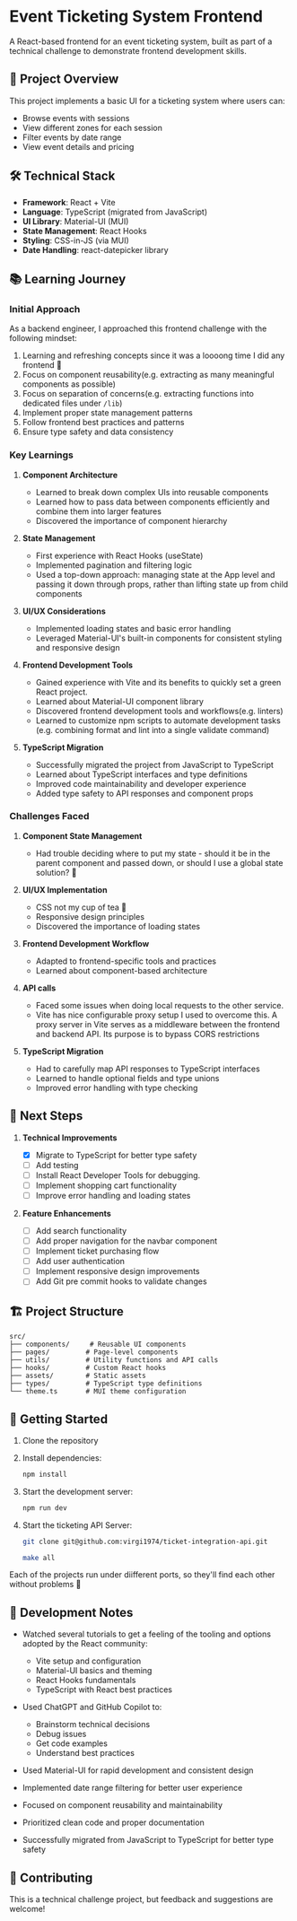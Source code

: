# Event Ticketing System Frontend

A React-based frontend for an event ticketing system, built as part of a technical challenge to demonstrate frontend development skills.

## 🎯 Project Overview

This project implements a basic UI for a ticketing system where users can:

- Browse events with sessions
- View different zones for each session
- Filter events by date range
- View event details and pricing

## 🛠 Technical Stack

- **Framework**: React + Vite
- **Language**: TypeScript (migrated from JavaScript)
- **UI Library**: Material-UI (MUI)
- **State Management**: React Hooks
- **Styling**: CSS-in-JS (via MUI)
- **Date Handling**: react-datepicker library

## 📚 Learning Journey

### Initial Approach

As a backend engineer, I approached this frontend challenge with the following mindset:

1. Learning and refreshing concepts since it was a loooong time I did any frontend 🥹
2. Focus on component reusability(e.g. extracting as many meaningful components as possible)
3. Focus on separation of concerns(e.g. extracting functions into dedicated files under `/lib`)
4. Implement proper state management patterns
5. Follow frontend best practices and patterns
6. Ensure type safety and data consistency

### Key Learnings

1. **Component Architecture**

   - Learned to break down complex UIs into reusable components
   - Learned how to pass data between components efficiently and combine them into larger features
   - Discovered the importance of component hierarchy

2. **State Management**

   - First experience with React Hooks (useState)
   - Implemented pagination and filtering logic
   - Used a top-down approach: managing state at the App level and passing it down through props, rather than lifting state up from child components

3. **UI/UX Considerations**

   - Implemented loading states and basic error handling
   - Leveraged Material-UI's built-in components for consistent styling and responsive design

4. **Frontend Development Tools**

   - Gained experience with Vite and its benefits to quickly set a green React project.
   - Learned about Material-UI component library
   - Discovered frontend development tools and workflows(e.g. linters)
   - Learned to customize npm scripts to automate development tasks (e.g. combining format and lint into a single validate command)

5. **TypeScript Migration**
   - Successfully migrated the project from JavaScript to TypeScript
   - Learned about TypeScript interfaces and type definitions
   - Improved code maintainability and developer experience
   - Added type safety to API responses and component props

### Challenges Faced

1. **Component State Management**

   - Had trouble deciding where to put my state - should it be in the parent component and passed down, or should I use a global state solution? 🤔

2. **UI/UX Implementation**

   - CSS not my cup of tea 🥵
   - Responsive design principles
   - Discovered the importance of loading states

3. **Frontend Development Workflow**

   - Adapted to frontend-specific tools and practices
   - Learned about component-based architecture

4. **API calls**

   - Faced some issues when doing local requests to the other service.
   - Vite has nice configurable proxy setup I used to overcome this.
     A proxy server in Vite serves as a middleware between the frontend and backend API. Its purpose is to bypass CORS restrictions

5. **TypeScript Migration**
   - Had to carefully map API responses to TypeScript interfaces
   - Learned to handle optional fields and type unions
   - Improved error handling with type checking

## 🚀 Next Steps

1. **Technical Improvements**

   - [x] Migrate to TypeScript for better type safety
   - [ ] Add testing
   - [ ] Install React Developer Tools for debugging.
   - [ ] Implement shopping cart functionality
   - [ ] Improve error handling and loading states

2. **Feature Enhancements**
   - [ ] Add search functionality
   - [ ] Add proper navigation for the navbar component
   - [ ] Implement ticket purchasing flow
   - [ ] Add user authentication
   - [ ] Implement responsive design improvements
   - [ ] Add Git pre commit hooks to validate changes

## 🏗 Project Structure

```
src/
├── components/     # Reusable UI components
├── pages/         # Page-level components
├── utils/         # Utility functions and API calls
├── hooks/         # Custom React hooks
├── assets/        # Static assets
├── types/         # TypeScript type definitions
└── theme.ts       # MUI theme configuration
```

## 🚀 Getting Started

1. Clone the repository
2. Install dependencies:
   ```bash
   npm install
   ```
3. Start the development server:
   ```bash
   npm run dev
   ```
4. Start the ticketing API Server:

   ```bash
   git clone git@github.com:virgi1974/ticket-integration-api.git

   make all
   ```

Each of the projects run under diifferent ports, so they'll find each other without problems 🤞

## 📝 Development Notes

- Watched several tutorials to get a feeling of the tooling and options adopted by the React community:
  - Vite setup and configuration
  - Material-UI basics and theming
  - React Hooks fundamentals
  - TypeScript with React best practices
- Used ChatGPT and GitHub Copilot to:

  - Brainstorm technical decisions
  - Debug issues
  - Get code examples
  - Understand best practices

- Used Material-UI for rapid development and consistent design
- Implemented date range filtering for better user experience
- Focused on component reusability and maintainability
- Prioritized clean code and proper documentation
- Successfully migrated from JavaScript to TypeScript for better type safety

## 🤝 Contributing

This is a technical challenge project, but feedback and suggestions are welcome!
